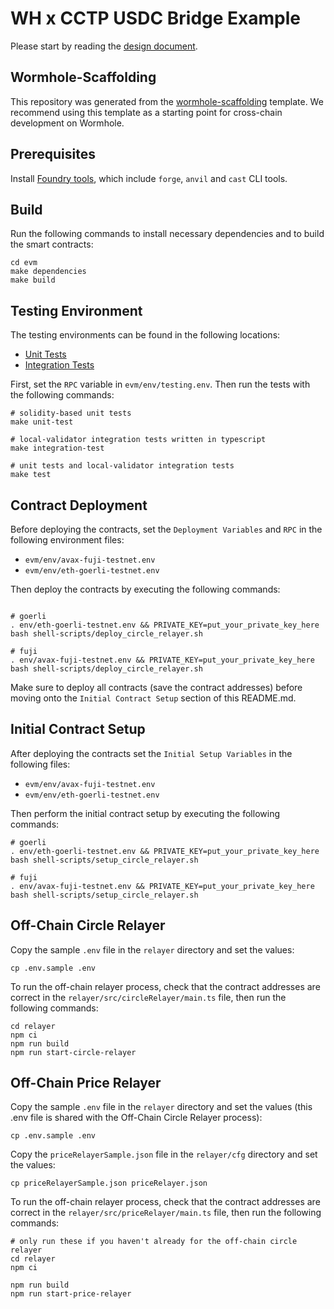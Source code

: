 # WH x CCTP USDC Bridge Example

Please start by reading the [design document](https://github.com/wormhole-foundation/example-circle-relayer/blob/main/DESIGN.md).

## Wormhole-Scaffolding

This repository was generated from the [wormhole-scaffolding](https://github.com/wormhole-foundation/wormhole-scaffolding) template. We recommend using this template as a starting point for cross-chain development on Wormhole.

## Prerequisites

Install [Foundry tools](https://book.getfoundry.sh/getting-started/installation), which include `forge`, `anvil` and `cast` CLI tools.

## Build

Run the following commands to install necessary dependencies and to build the smart contracts:

```
cd evm
make dependencies
make build
```

## Testing Environment

The testing environments can be found in the following locations:

- [Unit Tests](https://github.com/wormhole-foundation/example-circle-relayer/blob/main/evm/forge-test/CircleRelayer.t.sol)
- [Integration Tests](https://github.com/wormhole-foundation/example-circle-relayer/tree/main/evm/ts-test)

First, set the `RPC` variable in `evm/env/testing.env`. Then run the tests with the following commands:

```
# solidity-based unit tests
make unit-test

# local-validator integration tests written in typescript
make integration-test

# unit tests and local-validator integration tests
make test
```

## Contract Deployment

Before deploying the contracts, set the `Deployment Variables` and `RPC` in the following environment files:

- `evm/env/avax-fuji-testnet.env`
- `evm/env/eth-goerli-testnet.env`

Then deploy the contracts by executing the following commands:

```

# goerli
. env/eth-goerli-testnet.env && PRIVATE_KEY=put_your_private_key_here bash shell-scripts/deploy_circle_relayer.sh

# fuji
. env/avax-fuji-testnet.env && PRIVATE_KEY=put_your_private_key_here bash shell-scripts/deploy_circle_relayer.sh

```

Make sure to deploy all contracts (save the contract addresses) before moving onto the `Initial Contract Setup` section of this README.md.

## Initial Contract Setup

After deploying the contracts set the `Initial Setup Variables` in the following files:

- `evm/env/avax-fuji-testnet.env`
- `evm/env/eth-goerli-testnet.env`

Then perform the initial contract setup by executing the following commands:

```
# goerli
. env/eth-goerli-testnet.env && PRIVATE_KEY=put_your_private_key_here bash shell-scripts/setup_circle_relayer.sh

# fuji
. env/avax-fuji-testnet.env && PRIVATE_KEY=put_your_private_key_here bash shell-scripts/setup_circle_relayer.sh
```

## Off-Chain Circle Relayer

Copy the sample `.env` file in the `relayer` directory and set the values:

```
cp .env.sample .env
```

To run the off-chain relayer process, check that the contract addresses are correct in the `relayer/src/circleRelayer/main.ts` file, then run the following commands:

```
cd relayer
npm ci
npm run build
npm run start-circle-relayer
```

## Off-Chain Price Relayer

Copy the sample `.env` file in the `relayer` directory and set the values (this .env file is shared with the Off-Chain Circle Relayer process):

```
cp .env.sample .env
```

Copy the `priceRelayerSample.json` file in the `relayer/cfg` directory and set the values:

```
cp priceRelayerSample.json priceRelayer.json
```

To run the off-chain relayer process, check that the contract addresses are correct in the `relayer/src/priceRelayer/main.ts` file, then run the following commands:

```
# only run these if you haven't already for the off-chain circle relayer
cd relayer
npm ci

npm run build
npm run start-price-relayer
```
